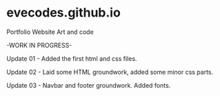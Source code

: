 # evecodes.github.io
Portfolio Website
Art and code

-WORK IN PROGRESS-

Update 01 - Added the first html and css files.

Update 02 - Laid some HTML groundwork, added some minor css parts.

Update 03 - Navbar and footer groundwork. Added fonts.
